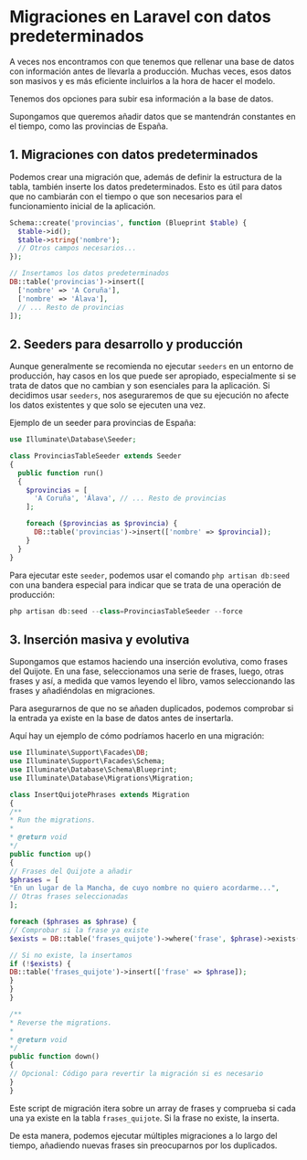 # Migraciones en Laravel con datos predeterminados

A veces nos encontramos con que tenemos que rellenar una base de datos con información antes de llevarla a producción. Muchas veces, esos datos son masivos y es más eficiente incluirlos a la hora de hacer el modelo.

Tenemos dos opciones para subir esa información a la base de datos.

Supongamos que queremos añadir datos que se mantendrán constantes en el tiempo, como las provincias de España.

## 1. Migraciones con datos predeterminados

Podemos crear una migración que, además de definir la estructura de la tabla, también inserte los datos predeterminados. Esto es útil para datos que no cambiarán con el tiempo o que son necesarios para el funcionamiento inicial de la aplicación.

``` php
Schema::create('provincias', function (Blueprint $table) {
  $table->id();
  $table->string('nombre');
  // Otros campos necesarios...
});

// Insertamos los datos predeterminados
DB::table('provincias')->insert([
  ['nombre' => 'A Coruña'],
  ['nombre' => 'Álava'],
  // ... Resto de provincias
]);
```

## 2. Seeders para desarrollo y producción

Aunque generalmente se recomienda no ejecutar `seeders` en un entorno de producción, hay casos en los que puede ser apropiado, especialmente si se trata de datos que no cambian y son esenciales para la aplicación. Si decidimos usar `seeders`, nos aseguraremos de que su ejecución no afecte los datos existentes y que solo se ejecuten una vez.

Ejemplo de un seeder para provincias de España:

``` php
use Illuminate\Database\Seeder;

class ProvinciasTableSeeder extends Seeder
{
  public function run()
  {
    $provincias = [
      'A Coruña', 'Álava', // ... Resto de provincias
    ];

    foreach ($provincias as $provincia) {
      DB::table('provincias')->insert(['nombre' => $provincia]);
    }
  }
}
```

Para ejecutar este `seeder`, podemos usar el comando `php artisan db:seed` con una bandera especial para indicar que se trata de una operación de producción:

``` php
php artisan db:seed --class=ProvinciasTableSeeder --force
```

## 3. Inserción masiva y evolutiva

Supongamos que estamos haciendo una inserción evolutiva, como frases del Quijote. En una fase, seleccionamos una serie de frases, luego, otras frases y así, a medida que vamos leyendo el libro, vamos seleccionando las frases y añadiéndolas en migraciones.

Para asegurarnos de que no se añaden duplicados, podemos comprobar si la entrada ya existe en la base de datos antes de insertarla.

Aquí hay un ejemplo de cómo podríamos hacerlo en una migración:

``` php
use Illuminate\Support\Facades\DB;
use Illuminate\Support\Facades\Schema;
use Illuminate\Database\Schema\Blueprint;
use Illuminate\Database\Migrations\Migration;

class InsertQuijotePhrases extends Migration
{
/**
* Run the migrations.
*
* @return void
*/
public function up()
{
// Frases del Quijote a añadir
$phrases = [
"En un lugar de la Mancha, de cuyo nombre no quiero acordarme...",
// Otras frases seleccionadas
];

foreach ($phrases as $phrase) {
// Comprobar si la frase ya existe
$exists = DB::table('frases_quijote')->where('frase', $phrase)->exists();

// Si no existe, la insertamos
if (!$exists) {
DB::table('frases_quijote')->insert(['frase' => $phrase]);
}
}
}

/**
* Reverse the migrations.
*
* @return void
*/
public function down()
{
// Opcional: Código para revertir la migración si es necesario
}
}
```

Este script de migración itera sobre un array de frases y comprueba si cada una ya existe en la tabla `frases_quijote`. Si la frase no existe, la inserta.

De esta manera, podemos ejecutar múltiples migraciones a lo largo del tiempo, añadiendo nuevas frases sin preocuparnos por los duplicados.

